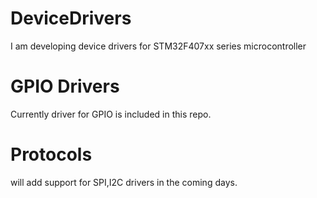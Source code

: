 # DeviceDrivers
I am developing device drivers for STM32F407xx series microcontroller
# GPIO Drivers
Currently driver for GPIO is included in this repo.
# Protocols
will add support for SPI,I2C drivers in the coming days.
